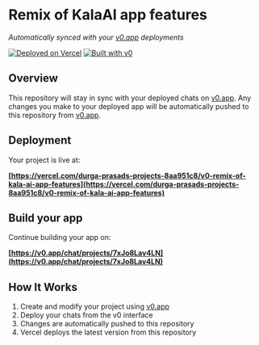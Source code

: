 # Remix of KalaAI app features

*Automatically synced with your [v0.app](https://v0.app) deployments*

[![Deployed on Vercel](https://img.shields.io/badge/Deployed%20on-Vercel-black?style=for-the-badge&logo=vercel)](https://vercel.com/durga-prasads-projects-8aa951c8/v0-remix-of-kala-ai-app-features)
[![Built with v0](https://img.shields.io/badge/Built%20with-v0.app-black?style=for-the-badge)](https://v0.app/chat/projects/7xJo8Lav4LN)

## Overview

This repository will stay in sync with your deployed chats on [v0.app](https://v0.app).
Any changes you make to your deployed app will be automatically pushed to this repository from [v0.app](https://v0.app).

## Deployment

Your project is live at:

**[https://vercel.com/durga-prasads-projects-8aa951c8/v0-remix-of-kala-ai-app-features](https://vercel.com/durga-prasads-projects-8aa951c8/v0-remix-of-kala-ai-app-features)**

## Build your app

Continue building your app on:

**[https://v0.app/chat/projects/7xJo8Lav4LN](https://v0.app/chat/projects/7xJo8Lav4LN)**

## How It Works

1. Create and modify your project using [v0.app](https://v0.app)
2. Deploy your chats from the v0 interface
3. Changes are automatically pushed to this repository
4. Vercel deploys the latest version from this repository

